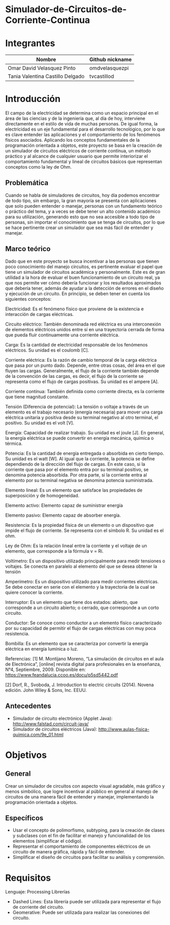 # Simulador-de-Circuitos-de-Corriente-Continua

# Integrantes
| Nombre | Github nickname |
| ------ | --------------- |
| Omar David Velasquez Pinto | omdvelasquezpi |
| Tania Valentina Castillo Delgado | tvcastillod |

# Introducción
El campo de la electricidad se determina como un espacio principal en el área de las ciencias y de la ingeniería que, al día de hoy, interviene directamente en el estilo de vida de muchas personas. De igual forma, la electricidad es un eje fundamental para el desarrollo tecnológico, por lo que es clave entender las aplicaciones y el comportamiento de los fenómenos físicos asociados. Aplicando los conceptos fundamentales de la programación orientada a objetos, este proyecto se basa en la creación de un simulador de circuitos eléctricos de corriente contínua, un método práctico y al alcance de cualquier usuario que permite interiorizar el comportamiento fundamental y lineal de circuitos básicos que representan conceptos como la ley de Ohm. 

## Problemática
Cuando se habla de simuladores de circuitos, hoy día podemos encontrar de todo tipo, sin embargo, la gran mayoría se presenta con aplicaciones que solo pueden entender o manejar, personas con un fundamento teórico o práctico del tema, y a veces se debe tener un alto contenido académico para su utilización, generando esto que no sea accesible a todo tipo de personas, sin importar el conocimiento que se tenga de circuitos, por lo que se hace pertinente crear un simulador que sea más fácil de entender y manejar.

## Marco teórico
Dado que en este proyecto se busca incentivar a las personas que tienen poco conocimiento del manejo circuitos, es pertinente evaluar el papel que tiene un simulador de circuitos académica y personalmente. Este es de gran utilidad a la hora de evaluar el buen funcionamiento de un circuito real, ya que nos permite ver cómo debería funcionar y los resultados aproximados que debería tener, además de ayudar a la detección de errores en el diseño y ejecución de un circuito. En principio, se deben tener en cuenta los siguientes conceptos:

Electricidad: Es el fenómeno físico que proviene de la existencia e interacción de cargas eléctricas.

Circuito eléctrico: También denominada red eléctrica es una interconexión de elementos eléctricos unidos entre sí en una trayectoria cerrada de forma que pueda fluir continuamente una corriente eléctrica.

Carga: Es la cantidad de electricidad responsable de los fenómenos eléctricos. Su unidad es el coulomb [C].

Corriente eléctrica: Es la razón de cambio temporal de la carga eléctrica que pasa por un punto dado. Depende, entre otras cosas, del área en el que fluyen las cargas. Generalmente, el flujo de la corriente también depende de la convención de las cargas, es decir, el flujo de la corriente se representa como el flujo de cargas positivas. Su unidad es el ampere [A]. 

Corriente contínua: También definida como corriente directa, es la corriente que tiene magnitud constante.

Tensión (Diferencia de potencial): La tensión o voltaje a través de un elemento es el trabajo necesario (energía necesaria) para mover una carga eléctrica unitaria y positiva desde su terminal negativo al otro terminal, el positivo. Su unidad es el volt [V].

Energía: Capacidad de realizar trabajo. Su unidad es el joule [J]. En general, la energía eléctrica se puede convertir en energía mecánica, química o térmica.

Potencia: Es la cantidad de energía entregada o absorbida en cierto tiempo. Su unidad es el watt [W]. Al igual que la corriente, la potencia se define dependiendo de la dirección del flujo de cargas. En este caso, si la corriente que pasa por el elemento entra por su terminal positivo, se denomina potencia absorbida. Por otra parte, si la corriente entra al elemento por su terminal negativa se denomina potencia suministrada.

Elemento lineal: Es un elemento que satisface las propiedades de superposición y de homogeneidad.

Elemento activo: Elemento capaz de suministrar energía

Elemento pasivo: Elemento capaz de absorber energía.

Resistencia: Es la propiedad física de un elemento o un dispositivo que impide el flujo de corriente. Se representa con el símbolo R. Su unidad es el ohm.

Ley de Ohm: Es la relación lineal entre la corriente y el voltaje de un elemento, que corresponde a la fórmula v = Ri. 

Voltímetro: Es un dispositivo utilizado principalmente para medir tensiones o voltajes. Se conecta en paralelo al elemento del que se desea obtener la tensión

Amperímetro: Es un dispositivo utilizado para medir corrientes eléctricas. Se debe conectar en serie con el elemento y la trayectoria de la cual se quiere conocer la corriente.

Interruptor: Es un elemento que tiene dos estados: abierto, que corresponde a un circuito abierto; o cerrado, que corresponde a un corto circuito.

Conductor: Se conoce como conductor a un elemento físico caracterizado por su capacidad de permitir el flujo de cargas eléctricas con muy poca resistencia.

Bombilla: Es un elemento que se caracteriza por convertir la energía eléctrica en energía lumínica o luz.

Referencias:
[1] M. Montijano Moreno, “La simulación de circuitos en el aula de Electrónica”, [online] revista digital para profesionales en la enseñanza, N°4, Septiembre, 2009. Disponible en: https://www.feandalucia.ccoo.es/docu/p5sd5442.pdf

[2] Dorf, R., Svoboda, J. Introduction to electric circuits (2014). Novena edición. John Wiley & Sons, Inc. EEUU.

## Antecedentes
* Simulador de circuito electrónico (Applet Java): http://www.falstad.com/circuit-java/
* Simulador de circuitos eléctricos (Java): http://www.aulas-fisica-quimica.com/9e_01.html

# Objetivos

## General
Crear un simulador de circuitos con aspecto visual agradable, más gráfico y menos simbólico, que logre incentivar al público en general al manejo de circuitos de una manera fácil de entender y manejar, implementando la programación orientada a objetos.

## Específicos
* Usar el concepto de polimorfismo, subtyping, para la creación de clases y subclases con el fin de facilitar el manejo y funcionalidad de los elementos (simplificar el código).
* Representar el comportamiento de componentes eléctricos de un circuito de manera gráfica, rápida y fácil de entender.
* Simplificar el diseño de circuitos para facilitar su análisis y comprensión.

# Requisitos
Lenguaje: Processing
Librerías
* Dashed Lines: Esta librería puede ser utilizada para representar el flujo de corriente del circuito.
* Geomerative: Puede ser utilizada para realizar las conexiones del circuito.
